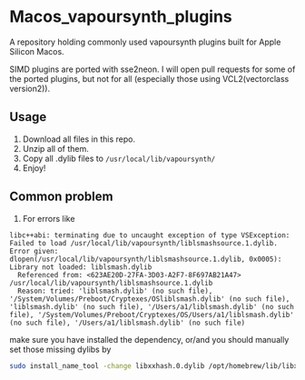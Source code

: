 # Macos_vapoursynth_plugins
A repository holding commonly used vapoursynth plugins built for Apple Silicon Macos.

SIMD plugins are ported with sse2neon. I will open pull requests for some of the ported plugins, but not for all (especially those using VCL2(vectorclass version2)). 

## Usage
1. Download all files in this repo.
2. Unzip all of them.
3. Copy all .dylib files to ```/usr/local/lib/vapoursynth/```
4. Enjoy!

## Common problem
1. For errors like
```
libc++abi: terminating due to uncaught exception of type VSException: Failed to load /usr/local/lib/vapoursynth/liblsmashsource.1.dylib. Error given: dlopen(/usr/local/lib/vapoursynth/liblsmashsource.1.dylib, 0x0005): Library not loaded: liblsmash.dylib
  Referenced from: <623AE20D-27FA-3D03-A2F7-8F697AB21A47> /usr/local/lib/vapoursynth/liblsmashsource.1.dylib
  Reason: tried: 'liblsmash.dylib' (no such file), '/System/Volumes/Preboot/Cryptexes/OSliblsmash.dylib' (no such file), 'liblsmash.dylib' (no such file), '/Users/a1/liblsmash.dylib' (no such file), '/System/Volumes/Preboot/Cryptexes/OS/Users/a1/liblsmash.dylib' (no such file), '/Users/a1/liblsmash.dylib' (no such file)
```
make sure you have installed the dependency, or/and you should manually set those missing dylibs by
```bash
sudo install_name_tool -change libxxhash.0.dylib /opt/homebrew/lib/libxxhash.dylib /usr/local/lib/vapoursynth/liblsmashsource.1.dylib
```

